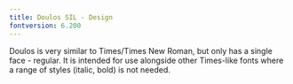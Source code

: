 ```yaml
---
title: Doulos SIL - Design
fontversion: 6.200
---
```


Doulos is very similar to Times/Times New Roman, but only has a single face - regular. It is intended for use alongside other Times-like fonts where a range of styles (italic, bold) is not needed.